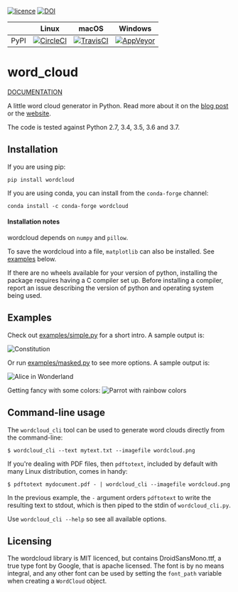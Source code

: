 [![licence](http://img.shields.io/badge/licence-MIT-blue.svg?style=flat)](https://github.com/amueller/word_cloud/blob/master/LICENSE)
[![DOI](https://zenodo.org/badge/21369/amueller/word_cloud.svg)](https://zenodo.org/badge/latestdoi/21369/amueller/word_cloud)

|      | Linux                                        | macOS                                        | Windows                                      |
|------|----------------------------------------------|----------------------------------------------|----------------------------------------------|
| PyPI | [![CircleCI][circleci_image]][circleci_link] | [![TravisCI][travisci_image]][travisci_link] | [![AppVeyor][appveyor_image]][appveyor_link] |

[circleci_link]: https://circleci.com/gh/amueller/word_cloud/tree/master
[circleci_image]: https://circleci.com/gh/amueller/word_cloud/tree/master.svg?style=svg

[travisci_link]: https://travis-ci.org/amueller/word_cloud
[travisci_image]: https://travis-ci.org/amueller/word_cloud.svg?branch=master

[appveyor_link]: https://ci.appveyor.com/project/amueller/word-cloud/branch/master
[appveyor_image]: https://img.shields.io/appveyor/ci/amueller/word-cloud/master.svg

word_cloud
==========

[DOCUMENTATION](https://amueller.github.io/word_cloud/generated/wordcloud.WordCloud.html)

A little word cloud generator in Python. Read more about it on the [blog
post][blog-post] or the [website][website].

The code is tested against Python 2.7, 3.4, 3.5, 3.6 and 3.7.

## Installation

If you are using pip:

    pip install wordcloud

If you are using conda, you can install from the `conda-forge` channel:

    conda install -c conda-forge wordcloud


#### Installation notes

wordcloud depends on `numpy` and `pillow`.

To save the wordcloud into a file, `matplotlib` can also be installed. See [examples](#examples) below.

If there are no wheels available for your version of python, installing the
package requires having a C compiler set up. Before installing a compiler, report
an issue describing the version of python and operating system being used.


## Examples

Check out [examples/simple.py][simple] for a short intro. A sample output is:

![Constitution](examples/constitution.png)

Or run [examples/masked.py][masked] to see more options. A sample output is:

![Alice in Wonderland](examples/alice.png)

Getting fancy with some colors:
![Parrot with rainbow colors](examples/parrot_new.png)


## Command-line usage

The `wordcloud_cli` tool can be used to generate word clouds directly from the command-line:

	$ wordcloud_cli --text mytext.txt --imagefile wordcloud.png

If you're dealing with PDF files, then `pdftotext`, included by default with many Linux distribution, comes in handy:

	$ pdftotext mydocument.pdf - | wordcloud_cli --imagefile wordcloud.png

In the previous example, the `-` argument orders `pdftotext` to write the resulting text to stdout, which is then piped to the stdin of `wordcloud_cli.py`.

Use `wordcloud_cli --help` so see all available options.

[blog-post]: http://peekaboo-vision.blogspot.de/2012/11/a-wordcloud-in-python.html
[website]: http://amueller.github.io/word_cloud/
[simple]: examples/simple.py
[masked]: examples/masked.py
[reddit-cloud]: https://github.com/amueller/reddit-cloud
[wc2]: http://www.reddit.com/user/WordCloudBot2
[wc2top]: http://www.reddit.com/user/WordCloudBot2/?sort=top
[chat-stats]: https://github.com/popcorncolonel/Chat_stats
[twitter-word-cloud-bot]: https://github.com/defacto133/twitter-wordcloud-bot
[twitter-wordnuvola]: https://twitter.com/wordnuvola
[imgur-wordnuvola]: http://defacto133.imgur.com/all/
[intprob]: http://peekaboo-vision.blogspot.de/2012/11/a-wordcloud-in-python.html#bc_0_28B


## Licensing
The wordcloud library is MIT licenced, but contains DroidSansMono.ttf, a true type font by Google, that is apache licensed.
The font is by no means integral, and any other font can be used by setting the ``font_path`` variable when creating a ``WordCloud`` object.
